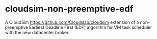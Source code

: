 # cloudsim-non-preemptive-edf
A CloudSim https://github.com/Cloudslab/cloudsim extension of a non-preemptive Earliest Deadline First (EDF) algorithm for VM task scheduler with the new datacenter broker.
